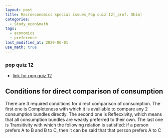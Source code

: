 ```yaml
---
layout: post
title: Macroeconomics special issues_Pop quiz 12[_prof. Shim]
categories:
  - Study_econ&math
tags:
  - economics
  - preference
last_modified_at: 2020-06-01
use_math: true
---
```

### pop quiz 12

* [link for pop quiz 12](https://drive.google.com/uc?export=view&id=10n1bmGVLcNSJMPqHKS2r035BIckwxtMj)  


## Conditions for direct comparison of consumption  

There are 3 required conditions for direct comparison of consumption. The first one is
Completeness with which it is availiable to compare any 2 consumption bundles directly.
The second one is Reflecxivity, which means that all consumption bundles are weakly
preferred to their own. The last one is Transitivity with which the following relation is
satisfied: if a person prefers A to B and B to C, then it can be said that that person prefers
A to C